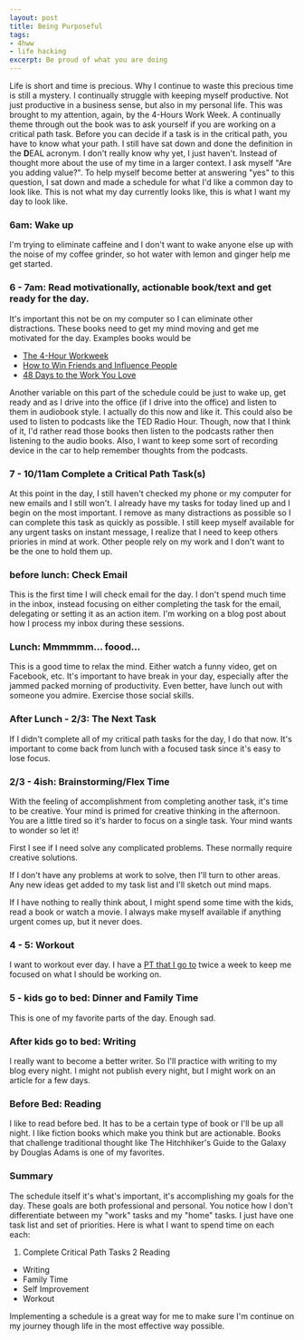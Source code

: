 ```yaml
---
layout: post
title: Being Purposeful
tags:
- 4hww
- life hacking
excerpt: Be proud of what you are doing
---
```


Life is short and time is precious.  Why I continue to waste this precious time is still a mystery.  I continually struggle with keeping myself productive.  Not just productive in a business sense, but also in my personal life.  This was brought to my attention, again, by the 4-Hours Work Week. A continually theme through out the book was to ask yourself if you are working on a critical path task.  Before you can decide if a task is in the critical path, you have to know what your path.  I still have sat down and done the definition in the **D**EAL acronym.  I don't really know why yet, I just haven't.  Instead of thought more about the use of my time in a larger context.  I ask myself "Are you adding value?".  To help myself become better at answering "yes" to this question, I sat down and made a schedule for what I'd like a common day to look like.  This is not what my day currently looks like, this is what I want my day to look like.

### 6am: Wake up

I'm trying to eliminate caffeine and I don't want to wake anyone else up with the noise of my coffee grinder, so hot water with lemon and ginger help me get started.

### 6 - 7am:  Read motivationally, actionable book/text and get ready for the day.

It's important this not be on my computer so I can eliminate other distractions.  These books need to get my mind moving and get me motivated for the day.  Examples books would be

* [The 4-Hour Workweek](http://www.amazon.com/gp/product/0307465357)
* [How to Win Friends and Influence People](http://www.amazon.com/How-Friends-Influence-People-ebook/dp/B003WEAI4E)
* [48 Days to the Work You Love](http://www.amazon.com/Days-Work-You-Love-ebook/dp/B004HILUFU)

Another variable on this part of the schedule could be just to wake up, get ready and as I drive into the office (if I drive into the office) and listen to them in audiobook style.  I actually do this now and like it.  This could also be used to listen to podcasts like the TED Radio Hour.  Though, now that I think of it, I'd rather read those books then listen to the podcasts rather then listening to the audio books.  Also, I want to keep some sort of recording device in the car to help remember thoughts from the podcasts.

### 7 - 10/11am  Complete a Critical Path Task(s)

At this point in the day, I still haven't checked my phone or my computer for new emails and I still won't.  I already have my tasks for today lined up and I begin on the most important.  I remove as many distractions as possible so I can complete this task as quickly as possible.  I still keep myself available for any urgent tasks on instant message, I realize that I need to keep others priories in mind at work.  Other people rely on my work and I don't want to be the one to hold them up.  

### before lunch: Check Email

This is the first time I will check email for the day.  I don't spend much time in the inbox, instead focusing on either completing the task for the email, delegating or setting it as an action item.  I'm working on a blog post about how I process my inbox during these sessions. 

### Lunch:  Mmmmmm… foood…

This is a good time to relax the mind.  Either watch a funny video, get on Facebook, etc.  It's important to have break in your day, especially after the jammed packed morning of productivity.  Even better, have lunch out with someone you admire.  Exercise those social skills.

### After Lunch - 2/3:  The Next Task

If I didn't complete all of my critical path tasks for the day, I do that now.  It's important to come back from lunch with a focused task since it's easy to lose focus.

### 2/3 - 4ish:  Brainstorming/Flex Time

With the feeling of accomplishment from completing another task, it's time to be creative.  Your mind is primed for creative thinking in the afternoon.  You are a little tired so it's harder to focus on a single task.  Your mind wants to wonder so let it!  

First I see if I need solve any complicated problems.  These normally require creative solutions.  

If I don't have any problems at work to solve, then I'll turn to other areas.  Any new ideas get added to my task list and I'll sketch out mind maps.

If I have nothing to really think about, I might spend some time with the kids, read a book or watch a movie.  I always make myself available if anything urgent comes up, but it never does.

### 4 - 5:  Workout

I want to workout ever day.  I have a [PT that I go to](http://joesfitness.net/) twice a week to keep me focused on what I should be working on.

### 5 - kids go to bed:  Dinner and Family Time

This is one of my favorite parts of the day. Enough sad.

### After kids go to bed: Writing

I really want to become a better writer.  So I'll practice with writing to my blog every night.  I might not publish every night, but I might work on an article for a few days.

### Before Bed: Reading

I like to read before bed.  It has to be a certain type of book or I'll be up all night.  I like fiction books which make you think but are actionable.  Books that challenge traditional thought like The Hitchhiker's Guide to the Galaxy by Douglas Adams is one of my favorites.

### Summary

The schedule itself it's what's important, it's accomplishing my goals for the day.    These goals are both professional and personal.  You notice how I don't differentiate between my "work" tasks and my "home" tasks.  I just have one task list and set of priorities.  Here is what I want to spend time on each each:

1. Complete Critical Path Tasks
2 Reading
* Writing
* Family Time
* Self Improvement  
* Workout

Implementing a schedule is a great way for me to make sure I'm continue on my journey though life in the most effective way possible.
